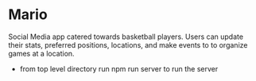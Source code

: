# Mario

Social Media app catered towards basketball players. Users can update their stats, preferred positions, locations, and make events to to organize games at a location.

- from top level directory run npm run server to run the server
